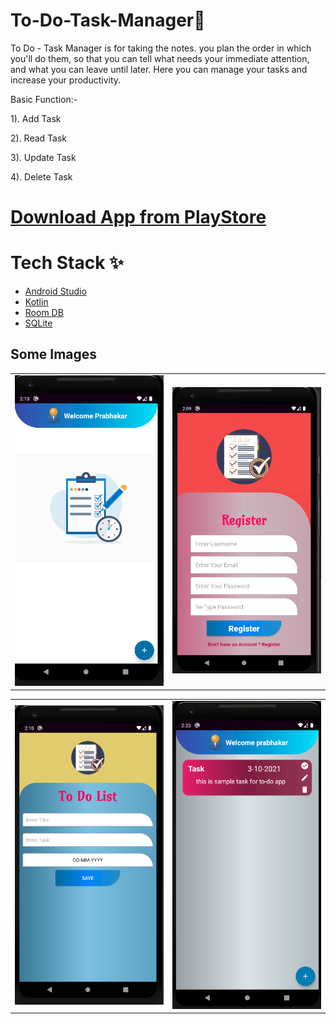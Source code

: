 # To-Do-Task-Manager:memo:
To Do - Task Manager is for taking the notes. you plan the order in which you'll do them, so that you can tell what needs your immediate attention, and what you can leave until later. Here you can manage your tasks and increase your productivity.

Basic Function:-

1). Add Task

2). Read Task

3). Update Task

4). Delete Task

# [Download App from PlayStore](https://play.google.com/store/apps/details?id=app.prabhakar.todotaskmanager)

# Tech Stack ✨

* [Android Studio](https://developer.android.com/studio)
* [Kotlin](https://kotlinlang.org/)
* [Room DB](https://developer.android.com/training/data-storage/room)
* [SQLite](https://developer.android.com/jetpack/androidx/releases/sqlite?gclid=EAIaIQobChMIzOuC-py09AIVM51LBR2iZwfnEAAYASAAEgLSMvD_BwE&gclsrc=aw.ds)

## Some Images
<table>  
  <tr>
    <td><img src="https://github.com/PrabhakarYdv/To-Do-Task-Manager/blob/master/Images/home_screen.png" width="280" /></td>
    <td><img src="https://github.com/PrabhakarYdv/To-Do-Task-Manager/blob/master/Images/register.png" width="280"></td>  
  </tr>
 </table>
 <table>  
  <tr>
    <td><img src="https://github.com/PrabhakarYdv/To-Do-Task-Manager/blob/master/Images/add.png" width="280" /></td>
    <td><img src="https://github.com/PrabhakarYdv/To-Do-Task-Manager/blob/master/Images/task.png" width="280"></td>  
  </tr>
 </table>
